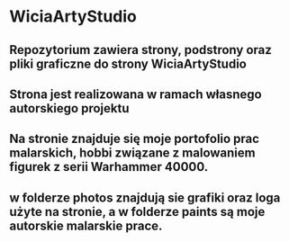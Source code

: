 # WiciaArtyStudio

## Repozytorium zawiera strony, podstrony oraz pliki graficzne do strony WiciaArtyStudio

## Strona jest realizowana w ramach własnego autorskiego projektu

## Na stronie znajduje się moje portofolio prac malarskich, hobbi związane z malowaniem figurek z serii Warhammer 40000.

## w folderze photos znajdują sie grafiki oraz loga użyte na stronie, a w folderze paints są moje autorskie malarskie prace.
